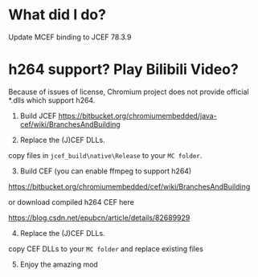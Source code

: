 # What did I do?
Update MCEF binding to JCEF 78.3.9

# h264 support? Play Bilibili Video?
Because of issues of license, Chromium project does not provide official *.dlls which support h264. 
1. Build JCEF 
https://bitbucket.org/chromiumembedded/java-cef/wiki/BranchesAndBuilding

2. Replace the (J)CEF DLLs. 

copy files in `jcef_build\native\Release` to your `MC folder`. 

3. Build CEF (you can enable ffmpeg to support h264) 

https://bitbucket.org/chromiumembedded/cef/wiki/BranchesAndBuilding

or download compiled h264 CEF here

https://blog.csdn.net/epubcn/article/details/82689929

4. Replace the (J)CEF DLLs.

copy CEF DLLs to your `MC folder` and replace existing files 

5. Enjoy the amazing mod

